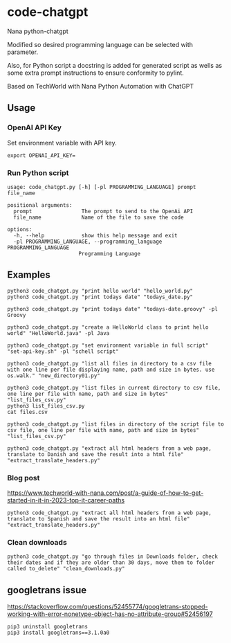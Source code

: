# code-chatgpt

Nana python-chatgpt

Modified so desired programming language can be selected with parameter.

Also, for Python script a docstring is added for generated script as wells as some extra prompt instructions to ensure conformity to pylint.

Based on 
TechWorld with Nana
Python Automation with ChatGPT

## Usage

### OpenAI API Key

Set environment variable with API key.

```
export OPENAI_API_KEY=
```

### Run Python script

````
usage: code_chatgpt.py [-h] [-pl PROGRAMMING_LANGUAGE] prompt file_name

positional arguments:
  prompt                The prompt to send to the OpenAi API
  file_name             Name of the file to save the code

options:
  -h, --help            show this help message and exit
  -pl PROGRAMMING_LANGUAGE, --programming_language PROGRAMMING_LANGUAGE
                       Programming Language
````

## Examples
````
python3 code_chatgpt.py "print hello world" "hello_world.py"
python3 code_chatgpt.py "print todays date" "todays_date.py"

python3 code_chatgpt.py "print todays date" "todays-date.groovy" -pl Groovy

python3 code_chatgpt.py "create a HelloWorld class to print hello world" "HelloWorld.java" -pl Java

python3 code_chatgpt.py "set environment variable in full script" "set-api-key.sh" -pl "schell script"

python3 code_chatgpt.py "list all files in directory to a csv file with one line per file displaying name, path and size in bytes. use os.walk." "new_directory01.py"

python3 code_chatgpt.py "list files in current directory to csv file, one line per file with name, path and size in bytes" "list_files_csv.py"
python3 list_files_csv.py
cat files.csv

python3 code_chatgpt.py "list files in directory of the script file to csv file, one line per file with name, path and size in bytes" "list_files_csv.py"

python3 code_chatgpt.py "extract all html headers from a web page, translate to Danish and save the result into a html file" "extract_translate_headers.py"
````

### Blog post

https://www.techworld-with-nana.com/post/a-guide-of-how-to-get-started-in-it-in-2023-top-it-career-paths

````
python3 code_chatgpt.py "extract all html headers from a web page, translate to Spanish and save the result into an html file" "extract_translate_headers.py"
````

### Clean downloads
```
python3 code_chatgpt.py "go through files in Downloads folder, check their dates and if they are older than 30 days, move them to folder called to_delete" "clean_downloads.py"
```

## googletrans issue

https://stackoverflow.com/questions/52455774/googletrans-stopped-working-with-error-nonetype-object-has-no-attribute-group#52456197

```
pip3 uninstall googletrans
pip3 install googletrans==3.1.0a0
```
